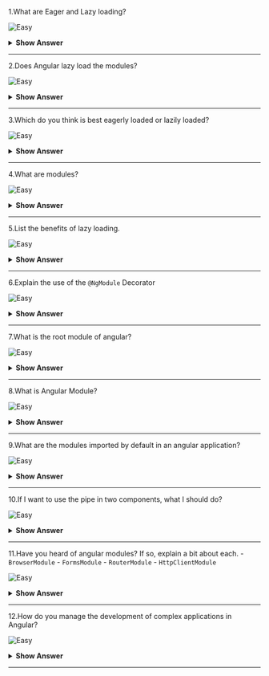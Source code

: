 1.What are Eager and Lazy loading?

![Easy](https://github.com/revaturelabs/interviewquestions/blob/dev/ComplexityTags/simple%20(2).svg)

<details>
<summary><b>Show Answer</b></summary>
<blockquote>
  
**Eager Loading:** 
- It is the default module-loading strategy.
- It loads the feature modules are loaded before the program begins.
- This is primarily utilized for small-scale applications.

**Lazy Loading:** 
- It loads the feature modules dynamically as needed.
- This speeds up the application.
- It is utilized for larger projects where all of the modules are not required at the start.

</blockquote>
</details>
  
---

2.Does Angular lazy load the modules?

![Easy](https://github.com/revaturelabs/interviewquestions/blob/dev/ComplexityTags/simple%20(2).svg)

<details>
<summary><b>Show Answer</b></summary>
<blockquote>
 
No.By default, Angular loads the NgModules eagerly which means that as soon as the application loads, all the NgModules & components are loaded, whether or not they are immediately necessary.

</blockquote>
</details>
  
---

3.Which do you think is best eagerly loaded or lazily loaded?

![Easy](https://github.com/revaturelabs/interviewquestions/blob/dev/ComplexityTags/simple%20(2).svg)

<details>
<summary><b>Show Answer</b></summary>
<blockquote>
 
For small-scale applications, eagerly loading modules would be good.But as the application grows the load time will increase if everything is loaded at once.Lazy loading allows Angular to load components and modules as and when they're needed.
  
For large-scale applications, lazy-loading modules would be good.
  
</blockquote>
</details>
  
---

4.What are modules?

![Easy](https://github.com/revaturelabs/interviewquestions/blob/dev/ComplexityTags/simple%20(2).svg)

<details>
<summary><b>Show Answer</b></summary>
<blockquote>
  
- NgModules consist of files and code related to a specific domain or that have a similar set of functionalities.
- A typical NgModule file declares components, directives, pipes, and services.
- It can also import other modules that are needed in the current module.
- Angular libraries like `RouterModule`, `BrowserModule`, `HttpClientModule` and `FormsModule` are NgModules.
- One of the important advantages of NgModules is that **they can be lazy loaded**.
  
</blockquote>
</details>
  
---

5.List the benefits of lazy loading.

![Easy](https://github.com/revaturelabs/interviewquestions/blob/dev/ComplexityTags/simple%20(2).svg)

<details>
<summary><b>Show Answer</b></summary>
<blockquote>
 
Benefits of lazy loading module:
- **Reduces initial load time** – Lazy loading of a webpage reduces page weight, allowing for a quicker page load time.
- **Bandwidth conservation** – Lazy loading conserves bandwidth by delivering content to users only if it’s requested.
- **System resource conservation** – Lazy loading conserves both server and client resources, because only some of the images, JavaScript and other code need to be rendered or executed.
   
</blockquote>
</details>
  
---

6.Explain the use of the `@NgModule` Decorator

![Easy](https://github.com/revaturelabs/interviewquestions/blob/dev/ComplexityTags/simple%20(2).svg)

<details>
<summary> <b>Show Answer</b></summary>
<blockquote>

`@NgModule` takes the below metadata to launch the application:
- `declarations` — contains a list of components, directives, and pipes, which belong to this module.
- `imports` — contains a list of modules, which are used by the component templates in this module reference. For example, we import `BrowserModule` to have browser-specific services such as DOM rendering, sanitization, and location.
- `providers` — the list of service providers that the application needs.
- `bootstrap` — contains the root component of the application

```ts
import { NgModule } from '@angular/core';
import { BrowserModule } from '@angular/platform-browser';
import { AppComponent } from './app.component';
@NgModule({
  declarations: [
    AppComponent
  ],
  imports: [ 
    BrowserModule
  ],
  providers: [],
  bootstrap: [AppComponent]
})
export class AppModule { }
```
	
</blockquote>
</details>
	
--- 

7.What is the root module of angular?

![Easy](https://github.com/revaturelabs/interviewquestions/blob/dev/ComplexityTags/simple%20(2).svg)

<details>
<summary> <b>Show Answer</b></summary>
<blockquote>

`AppModule` - file is `app.module.ts`
	
</blockquote>
</details>
	
---

8.What is Angular Module?

![Easy](https://github.com/revaturelabs/interviewquestions/blob/dev/ComplexityTags/simple%20(2).svg)

<details>
<summary><b>Show Answer</b></summary>
<blockquote>

Module in Angular refers to a place where you can group the components, directives, pipes, and services, which are related to the application.
	
![image](https://user-images.githubusercontent.com/70228962/186698012-0db3b928-1c5c-4706-b9c2-bf797be57473.png)


</blockquote>
</details>
  
---

9.What are the modules imported by default in an angular application?

![Easy](https://github.com/revaturelabs/interviewquestions/blob/dev/ComplexityTags/simple%20(2).svg)

<details>
<summary><b>Show Answer</b></summary>
<blockquote>

After creating the angular application, in the `app.module.ts` file , we can see `BrowserModule` is imported by default.

```ts
import { BrowserModule } from '@angular/platform-browser';
import { AppComponent } from './app.component';
@NgModule({
  declarations: [
    AppComponent
  ],
  imports: [
    BrowserModule
  ],
  providers: [],
  bootstrap: [AppComponent]
})
export class AppModule { }
```
`BrowserModule` is imported from `@angular/platform-browser` (by default provides support to run Angular apps on different supported browsers.

</blockquote>
</details>
  
---
 
10.If I want to use the pipe in two components, what I should do?

![Easy](https://github.com/revaturelabs/interviewquestions/blob/dev/ComplexityTags/simple%20(2).svg)

<details>
<summary><b>Show Answer</b></summary>
<blockquote>

We have to make that pipe class public, through the `export` keyword, so that external components can use them.
	
For example: `export class FirstCharPipe implements PipeTransform {}` and in that `app.module.ts`, we have imported the pipe class and added it under the `declarations` property of `@NgModule`

```ts
import { BrowserModule } from '@angular/platform-browser';
import { AppComponent } from './app.component';
import { UserComponent } from './user/user.component';
import { AdminComponent } from './admin/admin.component';
import { FirstCharPipe } from './first-char.pipe';

@NgModule({
  declarations: [
    AppComponent,
    UserComponent,
    AdminComponent,
    FirstCharPipe
  ],
  imports: [
    BrowserModule
  ],
  providers: [],
  bootstrap: [AppComponent]
})
export class AppModule { }
```

</blockquote>
</details>
  
---
 

11.Have you heard of angular modules? If so, explain a bit about each.
	- `BrowserModule`
	- `FormsModule`
	- `RouterModule`
	- `HttpClientModule`


![Easy](https://github.com/revaturelabs/interviewquestions/blob/dev/ComplexityTags/simple%20(2).svg)

<details>
<summary><b>Show Answer</b></summary>
<blockquote>

- `BrowserModule` is imported from `@angular/platform-browser` (by default) and provides support to run Angular apps on different supported browsers.
- `FormsModule` is imported from `@angular/forms` and it is used when you build template-driven forms.
- `RouterModule` is imported from `@angular/router` and  it is used when you want to navigate between views defined in an application.
- `HttpClientModule` is imported from `@angular/common/http` and it is used to initiate HTTP requests and responses in angular apps.

</blockquote>
</details>
  
---
 
12.How do you manage the development of complex applications in Angular? 

![Easy](https://github.com/revaturelabs/interviewquestions/blob/dev/ComplexityTags/simple%20(2).svg)

<details>
<summary><b>Show Answer</b></summary>
<blockquote>
 
For large-scale/ complex applications, lazy loading would be good.
</blockquote>
	
<details>
<summary><b>Reference</b></summary>	
<blockquote>
	
[Angular Reference for implementing lazy loading](https://angular.io/guide/lazy-loading-ngmodules)
	
</blockquote>
</details>
</details>
  
---
 


